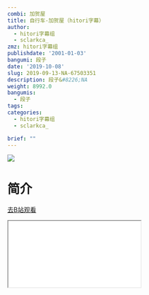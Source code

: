 ```yaml
---
combi: 加贺屋
title: 自行车-加贺屋（hitori字幕）
author:
  - hitori字幕组
  - sclarkca_
zmz: hitori字幕组
publishdate: '2001-01-03'
bangumi: 段子
date: '2019-10-08'
slug: 2019-09-13-NA-67503351
description: 段子&#8226;NA
weight: 8992.0
bangumis:
  - 段子
tags:
categories:
  - hitori字幕组
  - sclarkca_

brief: ""
---
```

![](https://raw.githubusercontent.com/tcgriffith/owaraisite/master/static/tmpimg/595c99577a5826658105bc74a6476b7e2b86bb53.jpg.480.jpg)
# 简介  
  

[去B站观看](https://www.bilibili.com/video/av67503351/)
<div class ="resp-container"><iframe class="testiframe" src="//player.bilibili.com/player.html?aid=67503351"", scrolling="no", allowfullscreen="true" > </iframe></div> 
